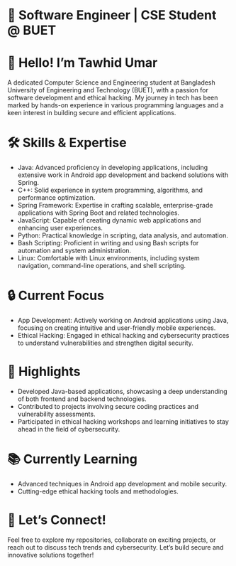 # 🚀 Software Engineer | CSE Student @ BUET

# 👋 Hello! I’m Tawhid Umar
A dedicated Computer Science and Engineering student at Bangladesh University of Engineering and Technology (BUET), with a passion for software development and ethical hacking. My journey in tech has been marked by hands-on experience in various programming languages and a keen interest in building secure and efficient applications.
# 🛠️ Skills & Expertise
- Java: Advanced proficiency in developing applications, including extensive work in Android app development and backend solutions with Spring.
- C++: Solid experience in system programming, algorithms, and performance optimization.
- Spring Framework: Expertise in crafting scalable, enterprise-grade applications with Spring Boot and related technologies.
- JavaScript: Capable of creating dynamic web applications and enhancing user experiences.
- Python: Practical knowledge in scripting, data analysis, and automation.
- Bash Scripting: Proficient in writing and using Bash scripts for automation and system administration.
- Linux: Comfortable with Linux environments, including system navigation, command-line operations, and shell scripting.

# 🔒 Current Focus

- App Development: Actively working on Android applications using Java, focusing on creating intuitive and user-friendly mobile experiences.
- Ethical Hacking: Engaged in ethical hacking and cybersecurity practices to understand vulnerabilities and strengthen digital security.

# 🌟 Highlights

- Developed Java-based applications, showcasing a deep understanding of both frontend and backend technologies.
- Contributed to projects involving secure coding practices and vulnerability assessments.
-  Participated in ethical hacking workshops and learning initiatives to stay ahead in the field of cybersecurity.

# 📚 Currently Learning

- Advanced techniques in Android app development and mobile security.
- Cutting-edge ethical hacking tools and methodologies.

# 🤝 Let’s Connect!

Feel free to explore my repositories, collaborate on exciting projects, or reach out to discuss tech trends and cybersecurity. Let’s build secure and innovative solutions together!

